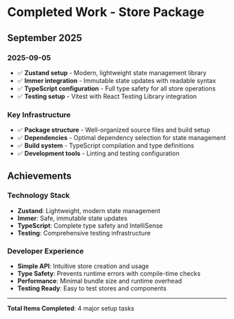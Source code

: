 # Completed Work - Store Package

## September 2025

### 2025-09-05

- ✅ **Zustand setup** - Modern, lightweight state management library
- ✅ **Immer integration** - Immutable state updates with readable syntax
- ✅ **TypeScript configuration** - Full type safety for all store operations
- ✅ **Testing setup** - Vitest with React Testing Library integration

### Key Infrastructure

- ✅ **Package structure** - Well-organized source files and build setup
- ✅ **Dependencies** - Optimal dependency selection for state management
- ✅ **Build system** - TypeScript compilation and type definitions
- ✅ **Development tools** - Linting and testing configuration

## Achievements

### Technology Stack

- **Zustand**: Lightweight, modern state management
- **Immer**: Safe, immutable state updates
- **TypeScript**: Complete type safety and IntelliSense
- **Testing**: Comprehensive testing infrastructure

### Developer Experience

- **Simple API**: Intuitive store creation and usage
- **Type Safety**: Prevents runtime errors with compile-time checks
- **Performance**: Minimal bundle size and runtime overhead
- **Testing Ready**: Easy to test stores and components

---

**Total Items Completed**: 4 major setup tasks
